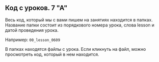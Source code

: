 ## Код с уроков. 7 "А"

<p>Весь код, который мы с вами пишем на занятиях находится в папках. Название папки состоит из порядкового номера урока, слова lesson и датой проведения урока.</p>
<p>Например: <code>00_lesson_0609</code></p>

<p>В папках находятся файлы с урока. Если кликнуть на файл, можно просмотреть код, который в нем находится.</p>